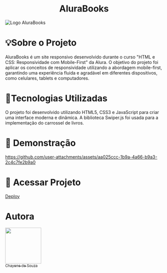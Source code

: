 <h1 align="center">AluraBooks</h1>

![Logo AluraBooks](https://github.com/user-attachments/assets/13dbf64b-6615-4d58-ac1b-23db671c4bc5)


# 💡Sobre o Projeto

AluraBooks é um site responsivo desenvolvido durante o curso "HTML e CSS: Responsividade com Mobile-First" da Alura. 
O objetivo do projeto foi aplicar os conceitos de responsividade utilizando a abordagem mobile-first, garantindo uma experiência fluida e agradável em diferentes dispositivos, como celulares, tablets e computadores.

# 🚀Tecnologias Utilizadas

O projeto foi desenvolvido utilizando HTML5, CSS3 e JavaScript para criar uma interface moderna e dinâmica. A biblioteca Swiper.js foi usada para a implementação do carrossel de livros.

# 🎥 Demonstração


https://github.com/user-attachments/assets/aa025ccc-1b9a-4a66-b9a3-2c4c7fe2b9a0




# 📁 Acessar Projeto

[Deploy](https://chaysouzas.github.io/aluraBooks/)

# Autora

[<img loading="lazy" src="https://avatars.githubusercontent.com/u/122215869?s=400&u=6b59bf72a10b9aed8f6ab75d157f8e08a7c525bf&v=4" width=115><br><sub>Chayene de Souza</sub>](https://github.com/chaysouzas)






